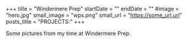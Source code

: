 +++
title = "Windermere Prep"
startDate = ""
endDate = ""
#image = "hero.jpg"
small_image = "wps.png"
small_url = "https://some_url.url"
posts_title = "PROJECTS:"
+++

Some pictures from my time at Windermere Prep.
